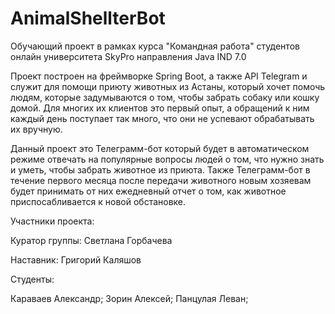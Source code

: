 # AnimalShellterBot

Обучающий проект в рамках курса "Командная работа" студентов онлайн университета SkyPro направления Java IND 7.0

Проект построен на фреймворке Spring Boot, а также API Telegram и служит для помощи приюту животных из Астаны, который хочет помочь людям, которые задумываются о том, чтобы забрать собаку или кошку домой. Для многих их клиентов это первый опыт, а обращений к ним каждый день поступает так много, что они не успевают обрабатывать их вручную.

Данный проект это Телеграмм-бот который будет в автоматическом режиме отвечать на популярные вопросы людей о том, что нужно знать и уметь, чтобы забрать животное из приюта. Также Телеграмм-бот в течение первого месяца после передачи животного новым хозяевам будет принимать от них ежедневный отчет о том, как животное приспосабливается к новой обстановке.

Участники проекта:

Куратор группы: Светлана Горбачева

Наставник: Григорий Каляшов

Студенты:

Караваев Александр;
Зорин Алексей;
Панцулая Леван;
